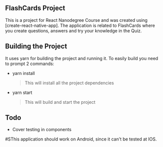 ## FlashCards Project
This is a project for React Nanodegree Course and was created using [create-react-native-app].
The application is related to FlashCards where you create questions, answers and try your knowledge in the Quiz.

## Building the Project

It uses yarn for building the project and running it.
To easily build you need to prompt 2 commands:
* yarn install
  >This will install all the project dependencies
* yarn start
  >This will build and start the project

## Todo
* Cover testing in components

#SThis application should work on Android, since it can't be tested at IOS.
